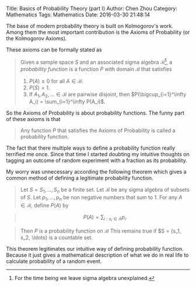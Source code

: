 Title: Basics of Probability Theory (part I)
Author: Chen Zhou
Category: Mathematics
Tags:  Mathematics
Date: 2016-03-30 21:48:14

The base of modern probability theory is built on Kolmogorov's work. Among them
the most important contribution is the Axioms of Probability (or the Kolmogorov
Axioms).

These axioms can be formally stated as

>	Given a sample space $S$ and an associated sigma algebra $\mathcal{B}$[^1], a
>	*probability function* is a function $P$ with domain $\mathcal{B}$ that
>	satisfies
>
>	1. $P(A) \ge 0$ for all $A \in \mathcal{B}$.
>	2. $P(S) = 1$.
>	3. If $A_1, A_2, \ldots \in \mathcal{B}$ are pairwise disjoint, then
>	   $P(\bigcup_{i=1}^\infty A_i) = \sum_{i=1}^\infty P(A_i)$.

[^1]: For the time being we leave sigma algebra unexplained.

So the Axioms of Probability is about probability functions. The funny part of
these axioms is that

>	Any function $P$ that satisfies the Axioms of Probability is called a
>	probability function.

The fact that there multiple ways to define a probability function really
terrified me once. Since that time I started doubting my intuitive thoughts on
tagging an outcome of random experiment with a fraction as its probability.

My worry was unnecessary according the following theorem which gives a common
method of defining a legitimate probability function.

>Let $S = {S_1, \ldots, S_n}$ be a finite set. Let $\mathcal{B}$ be any sigma
>algebra of subsets of $S$. Let $p_1, \ldots, p_n$ be non negative numbers that
>sum to 1. For any $A \in \mathcal{B}$, define $P(A)$ by

>$$ P(A) = \sum_{i:s_i \in A} p_i.$$

>Then $P$ is a probability function on $\mathcal{B}$ This remains true if $S =
>{s_1, s_2, \ldots} is a countable set.

This theorem legitimates our intuitive way of defining probability
function. Because it just gives a mathematical description of what we do in real
life to calculate probability of a random event.
